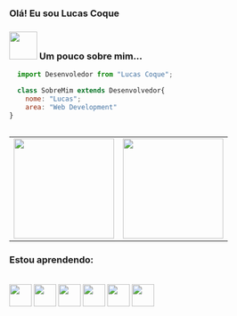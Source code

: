 ### Olá! Eu sou Lucas Coque
### <img src="https://stylishthemes.github.io/GitHub-Dark/images/octocat-spinner-smil.min.svg" width="50"> Um pouco  sobre mim...
```js
  import Desenvoledor from "Lucas Coque";

  class SobreMim extends Desenvolvedor{
    nome: "Lucas";
    area: "Web Development"
}
  
```
<table>
  <div>
    <td>
      <img height="180em" src="https://github-readme-stats.vercel.app/api?username=LucasCoque&theme=tokyonight&show_icons=true&hide_border=true&count_private=true"/>  
    </td>
    <td>
       <img height="180em" widght="180" src="https://github-readme-stats.vercel.app/api/top-langs/?username=LucasCoque&theme=tokyonight&show_icons=true&hide_border=true&layout=compact"/>
    </td>
   
  </div>
</table>

### Estou aprendendo:
<div style="display: inline_block"><br>

  <img alingn=center height="40" widght="30" src="https://cdn.jsdelivr.net/gh/devicons/devicon@latest/icons/git/git-original.svg" />
  <img alingn=center height="40" widght="30" src="https://cdn.jsdelivr.net/gh/devicons/devicon@latest/icons/html5/html5-original.svg" />
  <img alingn=center height="40" widght="30" src="https://cdn.jsdelivr.net/gh/devicons/devicon@latest/icons/css3/css3-original.svg" />
  <img alingn=center height="40" widght="30" src="https://cdn.jsdelivr.net/gh/devicons/devicon@latest/icons/javascript/javascript-original.svg" />                
  <img alingn=center height="40" widght="30" src="https://cdn.jsdelivr.net/gh/devicons/devicon@latest/icons/csharp/csharp-original.svg" />
  <img alingn=center height="40" widght="30" src="https://cdn.jsdelivr.net/gh/devicons/devicon@latest/icons/java/java-original.svg" />
          
</div><br>
  
